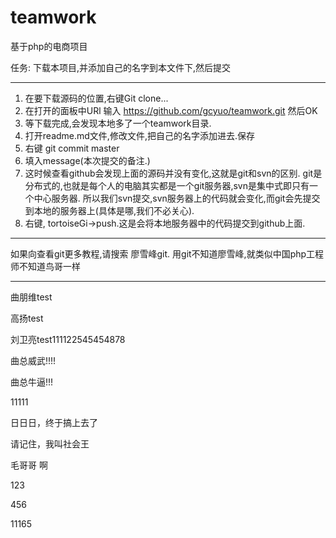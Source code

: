 ﻿# teamwork
基于php的电商项目

任务: 下载本项目,并添加自己的名字到本文件下,然后提交

------

1. 在要下载源码的位置,右键Git clone...
2. 在打开的面板中URl 输入  https://github.com/gcyuo/teamwork.git
   然后OK
3. 等下载完成,会发现本地多了一个teamwork目录.
4. 打开readme.md文件,修改文件,把自己的名字添加进去.保存
5. 右键 git commit master
6. 填入message(本次提交的备注.)
7. 这时候查看github会发现上面的源码并没有变化,这就是git和svn的区别.
   git是分布式的,也就是每个人的电脑其实都是一个git服务器,svn是集中式即只有一个中心服务器. 所以我们svn提交,svn服务器上的代码就会变化,而git会先提交到本地的服务器上(具体是哪,我们不必关心).
8. 右键, tortoiseGi->push.这是会将本地服务器中的代码提交到github上面.

-------

如果向查看git更多教程,请搜索  廖雪峰git.
用git不知道廖雪峰,就类似中国php工程师不知道鸟哥一样

------



曲朋维test

高扬test

刘卫亮test111122545454878

曲总威武!!!!

曲总牛逼!!!

11111

日日日，终于搞上去了

请记住，我叫社会王

毛哥哥 啊


123

456

11165